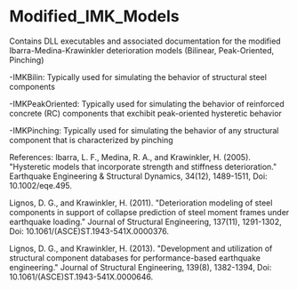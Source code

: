 # Modified_IMK_Models
Contains DLL executables and associated documentation for the modified Ibarra-Medina-Krawinkler deterioration models (Bilinear, Peak-Oriented, Pinching)

-IMKBilin: Typically used for simulating the behavior of structural steel components

-IMKPeakOriented: Typically used for simulating the behavior of reinforced concrete (RC) components that exchibit peak-oriented hysteretic behavior

-IMKPinching: Typically used for simulating the behavior of any structural component that is characterized by pinching

References:
Ibarra, L. F., Medina, R. A., and Krawinkler, H. (2005). "Hysteretic models that incorporate strength and stiffness deterioration." Earthquake Engineering & Structural Dynamics, 34(12), 1489-1511, Doi: 10.1002/eqe.495.

Lignos, D. G., and Krawinkler, H. (2011). "Deterioration modeling of steel components in support of collapse prediction of steel moment frames under earthquake loading." Journal of Structural Engineering, 137(11), 1291-1302, Doi: 10.1061/(ASCE)ST.1943-541X.0000376.

Lignos, D. G., and Krawinkler, H. (2013). "Development and utilization of structural component databases for performance-based earthquake engineering." Journal of Structural Engineering, 139(8), 1382-1394, Doi: 10.1061/(ASCE)ST.1943-541X.0000646.

